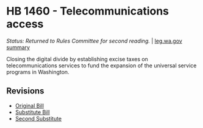 # HB 1460 - Telecommunications access
*Status: Returned to Rules Committee for second reading.* | [leg.wa.gov summary](https://app.leg.wa.gov/billsummary?BillNumber=1460&Year=2021)

Closing the digital divide by establishing excise taxes on telecommunications services to fund the expansion of the universal service programs in Washington.

## Revisions
* [Original Bill](1/)
* [Substitute Bill](S/)
* [Second Substitute](S2/)